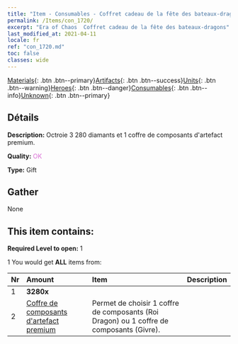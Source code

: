 ```yaml
---
title: "Item - Consumables - Coffret cadeau de la fête des bateaux-dragons"
permalink: /Items/con_1720/
excerpt: "Era of Chaos  Coffret cadeau de la fête des bateaux-dragons"
last_modified_at: 2021-04-11
locale: fr
ref: "con_1720.md"
toc: false
classes: wide
---
```

 [Materials](/fr/Items/){: .btn .btn--primary}[Artifacts](/fr/Items/Artifacts/){: .btn .btn--success}[Units](/fr/Items/Units/){: .btn .btn--warning}[Heroes](/fr/Items/Heroes/){: .btn .btn--danger}[Consumables](/fr/Items/Consumables/){: .btn .btn--info}[Unknown](/fr/Items/Unknown/){: .btn .btn--primary}

## Détails
 **Description:** Octroie 3 280 diamants et 1 coffre de composants d'artefact premium.

 **Quality:** <span style="color: #DA70D6">OK</span>

 **Type:** Gift

## Gather

  None

## This item contains:

 **Required Level to open:** 1

 1 You would get **ALL** items  from:

  | Nr | Amount |     Item    | Description |
  |:---|:-------|:------------|:-----------:|
  | 1 |  **3280x** | <i class="fas fa-gem"/> |  | 
  | 2 | [Coffre de composants d'artefact premium](/fr/Items/con_1721/) | Permet de choisir 1 coffre de composants (Roi Dragon) ou 1 coffre de composants (Givre). | 
